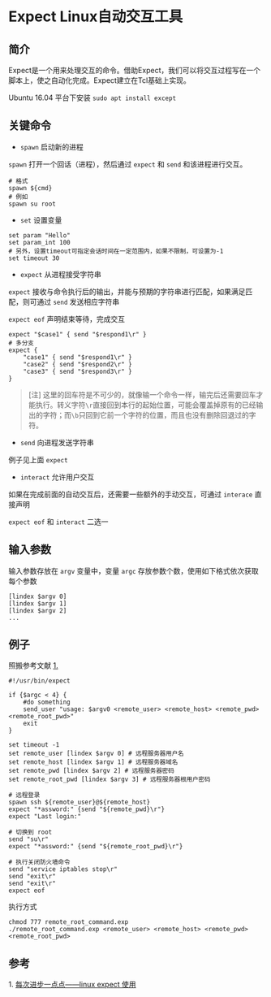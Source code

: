 # Expect Linux自动交互工具

## 简介

Expect是一个用来处理交互的命令。借助Expect，我们可以将交互过程写在一个脚本上，使之自动化完成。Expect建立在Tcl基础上实现。

Ubuntu 16.04 平台下安装 `sudo apt install except`

## 关键命令

* `spawn` 启动新的进程

`spawn` 打开一个回话（进程），然后通过 `expect` 和 `send` 和该进程进行交互。

``` shell
# 格式
spawn ${cmd}
# 例如
spawn su root
```

* `set` 设置变量

``` shell
set param "Hello"
set param_int 100
# 另外，设置timeout可指定会话时间在一定范围内，如果不限制，可设置为-1
set timeout 30
```

* `expect` 从进程接受字符串

`expect` 接收与命令执行后的输出，并能与预期的字符串进行匹配，如果满足匹配，则可通过 `send` 发送相应字符串

`expect eof` 声明结束等待，完成交互

``` shell
expect "$case1" { send "$respond1\r" }
# 多分支
expect {
    "case1" { send "$respond1\r" }
    "case2" { send "$respond2\r" }
    "case3" { send "$respond3\r" }
}
```

> [注] 这里的回车符是不可少的，就像输一个命令一样，输完后还需要回车才能执行。转义字符`\r`直接回到本行的起始位置，可能会覆盖掉原有的已经输出的字符；而`\b`只回到它前一个字符的位置，而且也没有删除回退过的字符。

* `send` 向进程发送字符串

例子见上面 `expect`

* `interact` 允许用户交互

如果在完成前面的自动交互后，还需要一些额外的手动交互，可通过 `interace` 直接声明

`expect eof` 和 `interact` 二选一

## 输入参数

输入参数存放在 `argv` 变量中，变量 `argc` 存放参数个数，使用如下格式依次获取每个参数

``` shell
[lindex $argv 0]
[lindex $argv 1]
[lindex $argv 2]
...
```

## 例子

照搬参考文献 [1.](#1)

``` shell
#!/usr/bin/expect

if {$argc < 4} {
    #do something
    send_user "usage: $argv0 <remote_user> <remote_host> <remote_pwd> <remote_root_pwd>"
    exit
}

set timeout -1
set remote_user [lindex $argv 0] # 远程服务器用户名
set remote_host [lindex $argv 1] # 远程服务器域名
set remote_pwd [lindex $argv 2] # 远程服务器密码
set remote_root_pwd [lindex $argv 3] # 远程服务器根用户密码

# 远程登录
spawn ssh ${remote_user}@${remote_host}
expect "*assword:" {send "${remote_pwd}\r"}
expect "Last login:"

# 切换到 root
send "su\r"
expect "*assword:" {send "${remote_root_pwd}\r"}

# 执行关闭防火墙命令
send "service iptables stop\r"
send "exit\r"
send "exit\r"
expect eof
```

执行方式

``` shell
chmod 777 remote_root_command.exp
./remote_root_command.exp <remote_user> <remote_host> <remote_pwd> <remote_root_pwd>
```

## 参考

<span id=1>1. [每次进步一点点——linux expect 使用](http://blog.csdn.net/houmou/article/details/53102051)</span>